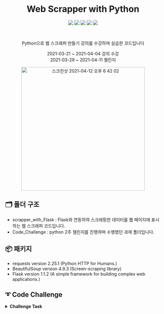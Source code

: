 <h1 align="center"> Web Scrapper with Python</h1>
<p align="center">
  <img src="https://img.shields.io/badge/HTML-E34F26?style=flat-square&logo=HTML5&logoColor=white"/></a>
  <img src="https://img.shields.io/badge/CSS-1572B6?style=flat-square&logo=CSS3&logoColor=white"/></a>
  <img src="https://img.shields.io/badge/Python3-3766AB?style=flat-square&logo=Python&logoColor=white"/></a>
  <img src="https://img.shields.io/badge/Flask-000000?style=flat-square&logo=Flask&logoColor=white"/></a>
  <img src="https://img.shields.io/badge/repl.it-667881?style=flat-square&logo=repl.it&logoColor=white"/></a>
</p>
<br/>
<p align="center">Python으로 웹 스크래퍼 만들기 강의를 수강하며 실습한 코드입니다</p>
<p align="center">2021-03-21 ~ 2021-04-04 강의 수강<br/>2021-03-29 ~ 2021-04-11 챌린지</p> 
<p align="center">
<img width="400" alt="스크린샷 2021-04-12 오후 6 42 02" src="https://user-images.githubusercontent.com/80886445/114555486-b594e080-9ca2-11eb-91da-8619cb90bcdd.png">
</p>

## 🗂 폴더 구조
* scrapper_with_Flask : Flask와 연동하여 스크래핑한 데이터를 웹 페이지에 표시하는 웹 스크래퍼 코드입니다.
* Code_Challenge : python 2주 챌린지를 진행하며 수행했던 과제 폴더입니다.


## 📦 패키지
* requests version 2.25.1 (Python HTTP for Humans.)
* BeautifulSoup version 4.9.3 (Screen-scraping library)
* Flask version 1.1.2 (A simple framework for building complex web applications.)


## ➰ Code Challenge
<details>
  <summary><strong>Challenge Task</strong></summary>
  <ul>
    <li>Day 1 : Quiz</li>
    <li>Day 2 Code Challenge</li>
    <img width="583" alt="스크린샷 2021-04-13 오전 11 25 53" src="https://user-images.githubusercontent.com/80886445/114557323-867f6e80-9ca4-11eb-9d70-0cdf27fa756f.png">
    <li>Day 3 Code Challenge</li> 
https://user-images.githubusercontent.com/80886445/114557377-913a0380-9ca4-11eb-8ade-94682c82750f.mov
    <li>Day 4 Code Challenge</li>
    <li>Day 5 Code Challenge</li>
    <li>Day 6 Code Challenge</li>
    <li>Day 7 : 휴식</li>
    <li>Day 8 Code Challenge</li> 
    <li>Day 9, 10 Code Challenge</li>
    <li>Day 11, 12 Code Challenge</li>
    <li>Day 13, 14 졸업 과제</li> 
  </ul>
</details>
